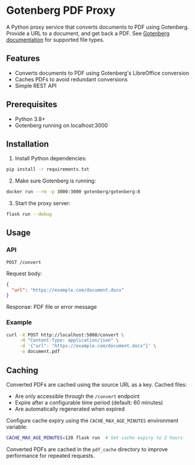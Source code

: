 # Gotenberg PDF Proxy

A Python proxy service that converts documents to PDF using Gotenberg. Provide a URL to a document, and get back a PDF. See [Gotenberg documentation](https://gotenberg.dev/docs/routes#office-documents-into-pdfs-route) for supported file types.

## Features

- Converts documents to PDF using Gotenberg's LibreOffice conversion
- Caches PDFs to avoid redundant conversions
- Simple REST API

## Prerequisites

- Python 3.8+
- Gotenberg running on localhost:3000

## Installation

1. Install Python dependencies:

```bash
pip install -r requirements.txt
```

2. Make sure Gotenberg is running:

```bash
docker run --rm -p 3000:3000 gotenberg/gotenberg:8
```

3. Start the proxy server:

```bash
flask run --debug
```

## Usage

### API

`POST /convert`

Request body:

```json
{
  "url": "https://example.com/document.docx"
}
```

Response: PDF file or error message

### Example

```bash
curl -X POST http://localhost:5000/convert \
     -H "Content-Type: application/json" \
     -d '{"url": "https://example.com/document.docx"}' \
     -o document.pdf
```

## Caching

Converted PDFs are cached using the source URL as a key. Cached files:
- Are only accessible through the `/convert` endpoint
- Expire after a configurable time period (default: 60 minutes)
- Are automatically regenerated when expired

Configure cache expiry using the `CACHE_MAX_AGE_MINUTES` environment variable:
```bash
CACHE_MAX_AGE_MINUTES=120 flask run  # Set cache expiry to 2 hours
```
Converted PDFs are cached in the `pdf_cache` directory to improve performance for repeated requests.
